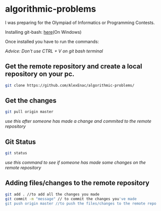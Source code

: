 # algorithmic-problems
I was preparing for the Olympiad of Informatics or Programming Contests.

Installing git-bash: [here](https://www.stanleyulili.com/git/how-to-install-git-bash-on-windows/)(On Windows)

Once installed you have to run the commands:

*Advice: Don't use CTRL + V on git bash terminal*

## Get the remote repository and create a local repository on your pc.

```bash
git clone https://github.com/AlexEnac/algorithmic-problems/
```

## Get the changes

```bash
git pull origin master
```
*use this after someone has made a change and commited to the remote repository*

## Git Status 
```bash
git status
```
*use this command to see if someone has made some changes on the remote repository*

## Adding files/changes to the remote repository
```bash
git add . //to add all the changes you made
git commit -m "message" // to commit the changes you've made
git push origin master //to push the files/changes to the remote repo
```
